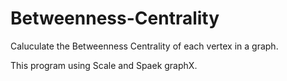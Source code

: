 # Betweenness-Centrality
Caluculate the Betweenness Centrality of each vertex in a graph.

This program using Scale and Spaek graphX.
